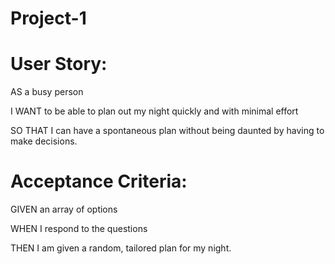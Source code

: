 # Project-1

# User Story:
AS a busy person

I WANT to be able to plan out my night quickly and with minimal effort

SO THAT I can have a spontaneous plan without being daunted by having to make decisions. 
# Acceptance Criteria:
GIVEN an array of options

WHEN I respond to the questions 

THEN I am given a random, tailored plan for my night.
